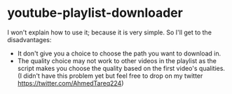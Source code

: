 # youtube-playlist-downloader

I won't explain how to use it; because it is very simple.
So I'll get to the disadvantages:
- It don't give you a choice to choose the path you want to download in.
- The quality choice may not work to other videos in the playlist as the script makes you choose the quality based on the first video's qualities.(I didn't have this problem yet but feel free to drop on my twitter https://twitter.com/AhmedTareq224)
